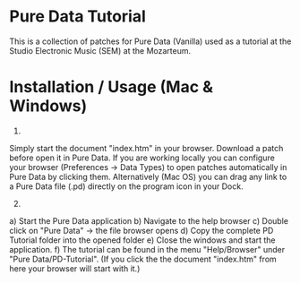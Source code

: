 # Pure Data Tutorial

This is a collection of patches for Pure Data (Vanilla) used as a tutorial
at the Studio Electronic Music (SEM) at the Mozarteum.

# Installation / Usage (Mac & Windows)

1. 

Simply start the document "index.htm" in your browser. 
Download a patch before open it in Pure Data. If you are working locally you can configure your browser (Preferences -> Data Types) to open patches automatically in Pure Data by clicking them. Alternatively (Mac OS) you can drag any link to a Pure Data file (.pd) directly on the program icon in your Dock. 

2.

a) Start the Pure Data application
b) Navigate to the help browser
c) Double click on "Pure Data" -> the file browser opens
d) Copy the complete PD Tutorial folder into the opened folder
e) Close the windows and start the application.
f) The tutorial can be found in the menu "Help/Browser" under "Pure Data/PD-Tutorial".
(If you click the the document "index.htm" from here your browser will start with it.)
